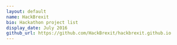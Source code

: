 ```yaml
---
layout: default
name: HackBrexit
bio: Hackathon project list
display_date: July 2016
github_url: https://github.com/HackBrexit/hackbrexit.github.io
---
```

